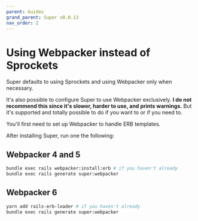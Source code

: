 ```yaml
---
parent: Guides
grand_parent: Super v0.0.13
nav_order: 2
---
```

# Using Webpacker instead of Sprockets

Super defaults to using Sprockets and using Webpacker only when necessary.

It's also possible to configure Super to use Webpacker exclusively. **I do not
recommend this since it's slower, harder to use, and prints warnings.** But it's
supported and totally possible to do if you want to or if you need to.

You'll first need to set up Webpacker to handle ERB templates.

After installing Super, run one the following:

## Webpacker 4 and 5

```bash
bundle exec rails webpacker:install:erb # if you haven't already
bundle exec rails generate super:webpacker
```

## Webpacker 6

```bash
yarn add rails-erb-loader # if you haven't already
bundle exec rails generate super:webpacker
```
